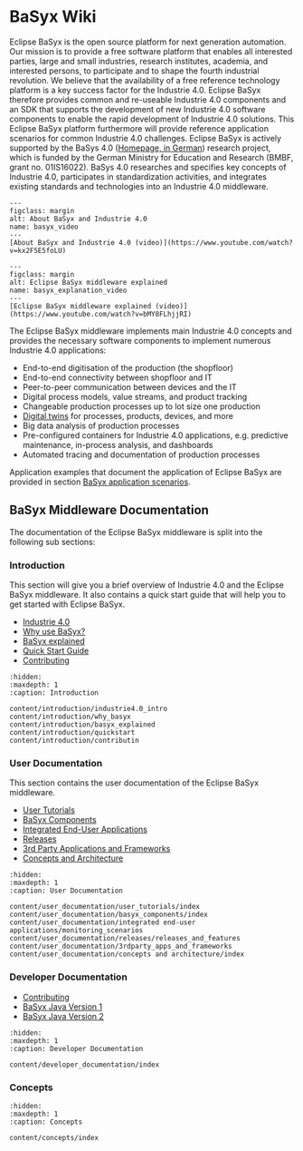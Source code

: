 # BaSyx Wiki

Eclipse BaSyx is the open source platform for next generation automation.
Our mission is to provide a free software platform that enables all interested parties, large and small industries, research institutes, academia, and interested persons, to participate and to shape the fourth industrial revolution.
We believe that the availability of a free reference technology platform is a key success factor for the Industrie 4.0.
Eclipse BaSyx therefore provides common and re-useable Industrie 4.0 components and an SDK that supports the development of new Industrie 4.0 software components to enable the rapid development of Industrie 4.0 solutions.
This Eclipse BaSyx platform furthermore will provide reference application scenarios for common Industrie 4.0 challenges.
Eclipse BaSyx is actively supported by the BaSys 4.0 ([Homepage, in German](https://www.basys40.de/)) research project, which is funded by the German Ministry for Education and Research (BMBF, grant no. 01IS16022).
BaSys 4.0 researches and specifies key concepts of Industrie 4.0, participates in standardization activities, and integrates existing standards and technologies into an Industrie 4.0 middleware.

```{figure} ./images/450px-Basyx.video.png
---
figclass: margin
alt: About BaSyx and Industrie 4.0
name: basyx_video
---
[About BaSyx and Industrie 4.0 (video)](https://www.youtube.com/watch?v=kx2F5E5foLU)
```

```{figure} ./images/450px-Basyx.explanation.video.png
---
figclass: margin
alt: Eclipse BaSyx middleware explained
name: basyx_explanation_video
---
[Eclipse BaSyx middleware explained (video)](https://www.youtube.com/watch?v=bMY8FLhjjRI)
```

The Eclipse BaSyx middleware implements main Industrie 4.0 concepts and provides the necessary software components to implement numerous Industrie 4.0 applications:

- End-to-end digitisation of the production (the shopfloor)
- End-to-end connectivity between shopfloor and IT
- Peer-to-peer communication between devices and the IT
- Digital process models, value streams, and product tracking
- Changeable production processes up to lot size one production
- [Digital twins](https://www.iese.fraunhofer.de/en/services/digital-twin.html) for processes, products, devices, and more
- Big data analysis of production processes
- Pre-configured containers for Industrie 4.0 applications, e.g. predictive maintenance, in-process analysis, and dashboards
- Automated tracing and documentation of production processes

Application examples that document the application of Eclipse BaSyx are provided in section [BaSyx application scenarios](https://wiki.eclipse.org/BaSyx_/_Scenarios).

## BaSyx Middleware Documentation

The documentation of the Eclipse BaSyx middleware is split into the following sub sections:

### Introduction

This section will give you a brief overview of Industrie 4.0 and the Eclipse BaSyx middleware.
It also contains a quick start guide that will help you to get started with Eclipse BaSyx.

* [Industrie 4.0](./content/introduction/industrie4.0_intro.md)
* [Why use BaSyx?](./content/introduction/why_basyx.md)
* [BaSyx explained](./content/introduction/basyx_explained.md)
* [Quick Start Guide](./content/introduction/quickstart.md)
* [Contributing](./content/introduction/contributing.md)

```{toctree}
:hidden:
:maxdepth: 1
:caption: Introduction

content/introduction/industrie4.0_intro
content/introduction/why_basyx
content/introduction/basyx_explained
content/introduction/quickstart
content/introduction/contributin
```

### User Documentation

This section contains the user documentation of the Eclipse BaSyx middleware.

* [User Tutorials](./content/user_documentation/user_tutorials/index.md)
* [BaSyx Components](./content/user_documentation/basyx_components/index.md)
* [Integrated End-User Applications](./content/user_documentation/integrated%20end-user%20applications/monitoring_scenarios.md)
* [Releases](./content/user_documentation/releases/releases_and_features.md)
* [3rd Party Applications and Frameworks](./content/user_documentation/3rdparty_apps_and_frameworks.md)
* [Concepts and Architecture](./content/user_documentation/concepts%20and%20architecture/index.md)

```{toctree}
:hidden:
:maxdepth: 1
:caption: User Documentation

content/user_documentation/user_tutorials/index
content/user_documentation/basyx_components/index
content/user_documentation/integrated end-user applications/monitoring_scenarios
content/user_documentation/releases/releases_and_features
content/user_documentation/3rdparty_apps_and_frameworks
content/user_documentation/concepts and architecture/index
```

### Developer Documentation

* [Contributing](./content/developer_documentation/contributing.md)
* [BaSyx Java Version 1](./content/developer_documentation/basyx_java_v1/index.md)
* [BaSyx Java Version 2](./content/developer_documentation/basyx_java_v2/index.md)

```{toctree}
:hidden:
:maxdepth: 1
:caption: Developer Documentation

content/developer_documentation/index

```

### Concepts

```{toctree}
:hidden:
:maxdepth: 1
:caption: Concepts

content/concepts/index

